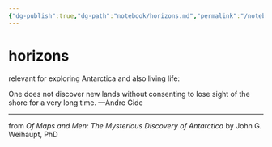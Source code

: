 ```yaml
---
{"dg-publish":true,"dg-path":"notebook/horizons.md","permalink":"/notebook/horizons/","created":"2025-08-18T23:12:51.555-04:00","updated":"2025-10-27T21:22:47.361-04:00"}
---
```



# horizons
relevant for exploring Antarctica and also living life:

One does not discover new lands without consenting to lose sight of the shore for a very long time. 
—Andre Gide

---
from *Of Maps and Men: The Mysterious Discovery of Antarctica* by John G. Weihaupt, PhD 